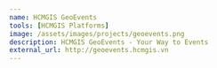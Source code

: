 ```yaml
---
name: HCMGIS GeoEvents
tools: [HCMGIS Platforms]
image: /assets/images/projects/geoevents.png
description: HCMGIS GeoEvents - Your Way to Events
external_url: http://geoevents.hcmgis.vn
---
```

